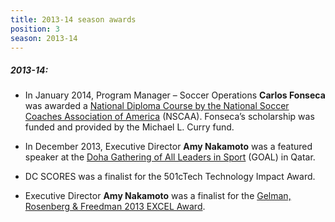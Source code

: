 ```yaml
---
title: 2013-14 season awards
position: 3
season: 2013-14
---
```


##### **2013-14:**

- In January 2014, Program Manager – Soccer Operations **Carlos Fonseca** was awarded a <a href="http://www.nscaa.com/" target="_blank">National Diploma Course by the National Soccer Coaches Association of America</a> (NSCAA). Fonseca’s scholarship was funded and provided by the Michael L. Curry fund.

- In December 2013, Executive Director **Amy Nakamoto** was a featured speaker at the <a href="http://www.dohagoals.com/en/home" target="_blank">Doha Gathering of All Leaders in Sport</a> (GOAL) in Qatar.

- DC SCORES was a finalist for the 501cTech Technology Impact Award.

- Executive Director **Amy Nakamoto** was a finalist for the <a href="https://www.nonprofitadvancement.org/category/blog-terms/excel-award" target="_blank">Gelman, Rosenberg & Freedman 2013 EXCEL Award</a>.